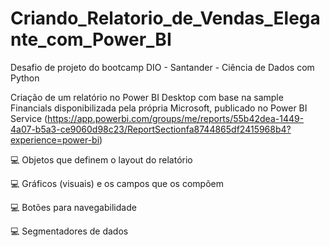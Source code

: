 # Criando_Relatorio_de_Vendas_Elegante_com_Power_BI
Desafio de projeto do bootcamp DIO - Santander - Ciência de Dados com Python

Criação de um relatório no Power BI Desktop com base na sample Financials disponibilizada pela própria Microsoft, publicado no Power BI Service (https://app.powerbi.com/groups/me/reports/55b42dea-1449-4a07-b5a3-ce9060d98c23/ReportSectionfa8744865df2415968b4?experience=power-bi)

💻 Objetos que definem o layout do relatório 

💻 Gráficos (visuais) e os campos que os compõem 

💻 Botões para navegabilidade 

💻 Segmentadores de dados 

 
